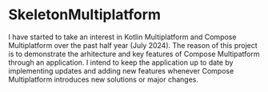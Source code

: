 # SkeletonMultiplatform
I have started to take an interest in Kotlin Multiplatform and Compose Multiplatform over the past half year (July 2024). The reason of this project is to demonstrate the arhitecture and key features of Compose Multipatform through an application. I intend to keep the application up to date by implementing updates and adding new features whenever Compose Multiplatform introduces new solutions or major changes.
